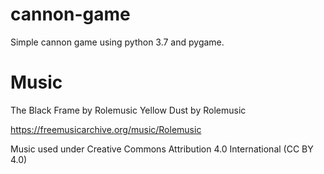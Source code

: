 # cannon-game
Simple cannon game using python 3.7 and pygame.

# Music

The Black Frame by Rolemusic
Yellow Dust by Rolemusic

https://freemusicarchive.org/music/Rolemusic

Music used under Creative Commons Attribution 4.0 International (CC BY 4.0)
